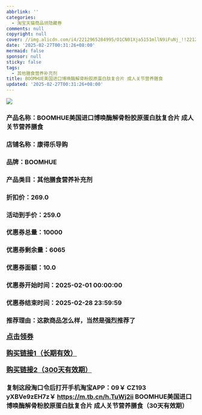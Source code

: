 ```yaml
---
abbrlink: ''
categories:
  - 淘宝天猫商品领隐藏券
comments: null
copyright: null
cover: //img.alicdn.com/i4/2212965284995/O1CN01Xja5151mllN9iFuNj_!!2212965284995.jpg
date: '2025-02-27T00:31:26+08:00'
mermaid: false
sponsor: null
sticky: false
tags:
  - 其他膳食营养补充剂
title: BOOMHUE美国进口博唤酶解骨粉胶原蛋白肽复合片 成人关节营养膳食
updated: '2025-02-27T00:31:26+08:00'
--- 
```


![](//img.alicdn.com/i4/2212965284995/O1CN01Xja5151mllN9iFuNj_!!2212965284995.jpg)

### 产品名称：BOOMHUE美国进口博唤酶解骨粉胶原蛋白肽复合片 成人关节营养膳食
### 店铺名称：康得乐导购
### 品牌：BOOMHUE
### 产品类目：其他膳食营养补充剂
### 折扣价：269.0
### 活动到手价：259.0
### 优惠券总量：10000
### 优惠券剩余量：6065
### 优惠券面额：10.0
### 优惠券开始时间：2025-02-01 00:00:00	
### 优惠券结束时间：2025-02-28 23:59:59	
### 推荐理由：这款商品怎么样，当然是强烈推荐了

<p style="font-size: 18px; font-weight: bold;">
  <a href="https://uland.taobao.com/coupon/edetail?e=bwE6WHZZKrKlhHvvyUNXZfh8CuWt5YH551NtNRhtOmRWXt6qrnogEWMY74V4QIT12qH4Gc5csZiJ%2BSJJn%2F5d%2FaiINtjCUAbC69vuVDUlpELLkU4k%2FaBIVS9H%2FUE0utEJwtFbZ3TGWYkgLPRJMBwy28YynoJmycQtrNUnTAMIZmfzX1yJ4zwwtnSCCd7jV4eov0L6PSLEK9CZ%2F%2BvctfbMugyHY2sIkHN%2FEfsZj9cTBeHzydR3eVLCO6CiCHImC2%2B7e4phhSbWduePRdxK26N%2Bp6Iyoh%2FWg%2FEu9pILCoZ%2B%2FH9ZE%2Frq7N6jtg%3D%3D&traceId=0b515d4517407227641888116d126c&union_lens=lensId%3AOPT%401740722781%40212c589b_0de7_1954b29bd84_d8f0%4001%40eyJmbG9vcklkIjo3MzM1NH0ie" target="_blank">点击领券</a>
</p>
<p style="font-size: 18px; font-weight: bold;">
  <a href="https://s.click.taobao.com/t?e=m%3D2%26s%3D%2FMCKtBZEM75w4vFB6t2Z2ueEDrYVVa64LKpWJ%2Bin0XLjf2vlNIV67uW8xal2bDKcc4zWPc6e8233ID%2FV1RqsF4wnCJeELi4I%2FIEn%2BS1IjHAB0ghlTd7WlZVm%2FOAUUFw71qrpxiwMoCNxc1AtbZGVS0dBG%2FiU%2FUPuUW9dQEjct%2FLnALtD%2FDIPVr3I0XGPaOc73V%2Bbql7Nofm%2FgHiCHD9QLcaEXlmJvCVb6uMhIUCR6Uj0uIrXtTNQepGZ9wPRcXV%2BQ%2FMlsmagC3T0O7Brv5HEoOGT%2BIP5B1k4xiXvDf8DaRs%3D" target="_blank">购买链接1（长期有效）</a>
</p>
<p style="font-size: 18px; font-weight: bold;">
  <a href="https://s.click.taobao.com/8EJHRYs" target="_blank">购买链接2（300天有效期）</a>
</p>

### 复制这段淘口令后打开手机淘宝APP：09￥ CZ193 yXBVe9zEH7z￥ https://m.tb.cn/h.TuWj2ii  BOOMHUE美国进口博唤酶解骨粉胶原蛋白肽复合片 成人关节营养膳食（30天有效期）
